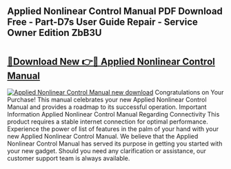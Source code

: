 ## Applied Nonlinear Control Manual PDF Download Free - Part-D7s User Guide Repair - Service Owner Edition ZbB3U

# <h2><a href="http://bc88273.oget.top/?id=Applied+Nonlinear+Control+Manual">🔗Download New 👉🔴 Applied Nonlinear Control Manual</a></h2>

[![Applied Nonlinear Control Manual new download](https://i.imgur.com/5g1atiW.png)](http://bc88273.oget.top/?id=Applied+Nonlinear+Control+Manual)
Congratulations on Your Purchase! This manual celebrates your new Applied Nonlinear Control Manual and provides a roadmap to its successful operation. Important Information Applied Nonlinear Control Manual Regarding Connectivity This product requires a stable internet connection for optimal performance. Experience the power of list of features in the palm of your hand with your new Applied Nonlinear Control Manual. We believe that the Applied Nonlinear Control Manual has served its purpose in getting you started with your new gadget. Should you need any clarification or assistance, our customer support team is always available.
